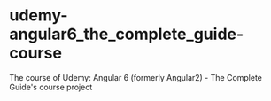 # udemy-angular6_the_complete_guide-course
The course of Udemy: Angular 6 (formerly Angular2) - The Complete Guide's course project
